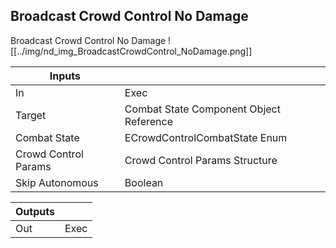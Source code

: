 ## Broadcast Crowd Control No Damage
Broadcast Crowd Control No Damage
![[../img/nd_img_BroadcastCrowdControl_NoDamage.png]]

|Inputs||
|--|--|
| In | Exec |
| Target | Combat State Component Object Reference |
| Combat State | ECrowdControlCombatState Enum |
| Crowd Control Params | Crowd Control Params Structure |
| Skip Autonomous | Boolean |

|Outputs||
|--|--|
| Out | Exec |
